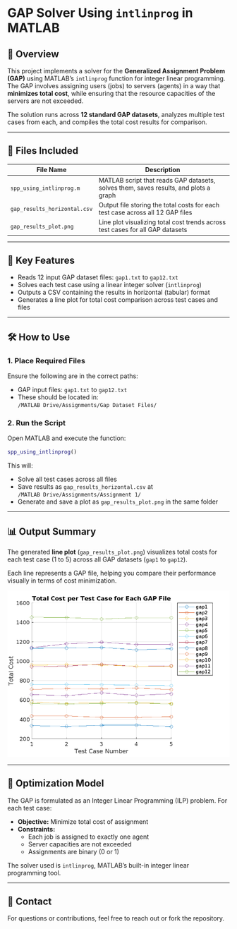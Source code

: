 # GAP Solver Using `intlinprog` in MATLAB

## 📌 Overview

This project implements a solver for the **Generalized Assignment Problem (GAP)** using MATLAB’s `intlinprog` function for integer linear programming. The GAP involves assigning users (jobs) to servers (agents) in a way that **minimizes total cost**, while ensuring that the resource capacities of the servers are not exceeded.

The solution runs across **12 standard GAP datasets**, analyzes multiple test cases from each, and compiles the total cost results for comparison.

---

## 📂 Files Included

| File Name                      | Description                                                                 |
|-------------------------------|-----------------------------------------------------------------------------|
| `spp_using_intlinprog.m`      | MATLAB script that reads GAP datasets, solves them, saves results, and plots a graph |
| `gap_results_horizontal.csv`  | Output file storing the total costs for each test case across all 12 GAP files |
| `gap_results_plot.png`        | Line plot visualizing total cost trends across test cases for all GAP datasets |

---

## 🧠 Key Features

- Reads 12 input GAP dataset files: `gap1.txt` to `gap12.txt`
- Solves each test case using a linear integer solver (`intlinprog`)
- Outputs a CSV containing the results in horizontal (tabular) format
- Generates a line plot for total cost comparison across test cases and files

---

## 🛠️ How to Use

### 1. Place Required Files

Ensure the following are in the correct paths:
- GAP input files: `gap1.txt` to `gap12.txt`
- These should be located in:  
  `/MATLAB Drive/Assignments/Gap Dataset Files/`

### 2. Run the Script

Open MATLAB and execute the function:

```matlab
spp_using_intlinprog()
```

This will:
- Solve all test cases across all files
- Save results as `gap_results_horizontal.csv` at  
  `/MATLAB Drive/Assignments/Assignment 1/`
- Generate and save a plot as `gap_results_plot.png` in the same folder

---

## 📊 Output Summary

The generated **line plot** (`gap_results_plot.png`) visualizes total costs for each test case (1 to 5) across all GAP datasets (`gap1` to `gap12`).

Each line represents a GAP file, helping you compare their performance visually in terms of cost minimization.

![Cost Plot](gap_results_plot.png)

---

## 🧮 Optimization Model

The GAP is formulated as an Integer Linear Programming (ILP) problem. For each test case:

- **Objective:** Minimize total cost of assignment
- **Constraints:**
  - Each job is assigned to exactly one agent
  - Server capacities are not exceeded
  - Assignments are binary (0 or 1)

The solver used is `intlinprog`, MATLAB’s built-in integer linear programming tool.

---

## 📧 Contact

For questions or contributions, feel free to reach out or fork the repository.
